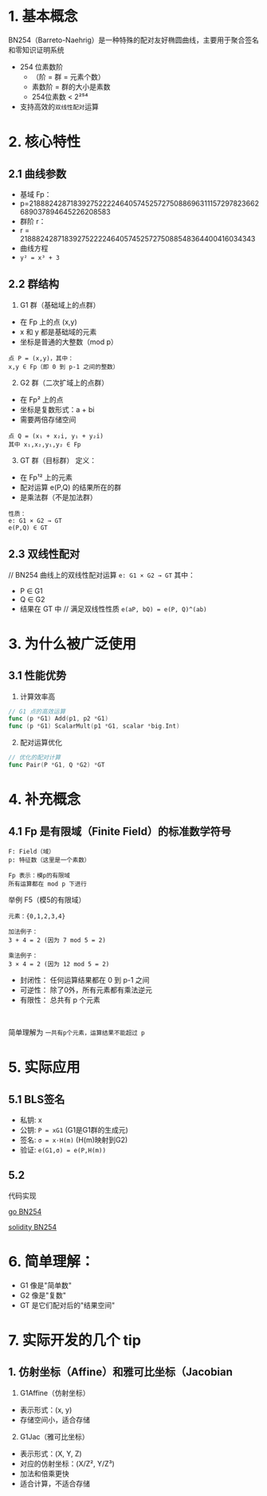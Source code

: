 # 1. 基本概念
BN254（Barreto-Naehrig）是一种特殊的配对友好椭圆曲线，主要用于聚合签名和零知识证明系统
- 254 位素数阶 
  - （阶 = 群 = 元素个数）
  - 素数阶 = 群的大小是素数
  - 254位素数 < 2²⁵⁴
- 支持高效的```双线性配对```运算
# 2. 核心特性
## 2.1 曲线参数
- 基域 Fp：
- p=21888242871839275222246405745257275088696311157297823662689037894645226208583
- 群阶 r：
- r = 21888242871839275222246405745257275088548364400416034343
- 曲线方程
- ```y² = x³ + 3```

## 2.2 群结构
1. G1 群（基础域上的点群）
- 在 Fp 上的点 (x,y)
- x 和 y 都是基础域的元素
- 坐标是普通的大整数（mod p）
```
点 P = (x,y)，其中：
x,y ∈ Fp（即 0 到 p-1 之间的整数）
```
2. G2 群（二次扩域上的点群）
- 在 Fp² 上的点
- 坐标是复数形式：a + bi
- 需要两倍存储空间
```
点 Q = (x₁ + x₂i, y₁ + y₂i)
其中 x₁,x₂,y₁,y₂ ∈ Fp
```
3. GT 群（目标群）
定义：
- 在 Fp¹² 上的元素
- 配对运算 e(P,Q) 的结果所在的群
- 是乘法群（不是加法群）
```
性质：
e: G1 × G2 → GT
e(P,Q) ∈ GT
```

## 2.3 双线性配对
// BN254 曲线上的双线性配对运算
```e: G1 × G2 → GT```
其中：
- P ∈ G1
- Q ∈ G2
- 结果在 GT 中
// 满足双线性性质
```e(aP, bQ) = e(P, Q)^(ab)```

# 3. 为什么被广泛使用
## 3.1  性能优势
1. 计算效率高
```go
// G1 点的高效运算
func (p *G1) Add(p1, p2 *G1) 
func (p *G1) ScalarMult(p1 *G1, scalar *big.Int)
```
2. 配对运算优化
```go
// 优化的配对计算
func Pair(P *G1, Q *G2) *GT
```
# 4. 补充概念
## 4.1 Fp 是有限域（Finite Field）的标准数学符号
```
F: Field（域）
p: 特征数（这里是一个素数）

Fp 表示：模p的有限域
所有运算都在 mod p 下进行
```
举例 F5（模5的有限域）
```
元素：{0,1,2,3,4}

加法例子：
3 + 4 = 2 (因为 7 mod 5 = 2)

乘法例子：
3 × 4 = 2 (因为 12 mod 5 = 2)
```
- 封闭性： 任何运算结果都在 0 到 p-1 之间
- 可逆性： 除了0外，所有元素都有乘法逆元
- 有限性： 总共有 p 个元素
<br/>

简单理解为 ```一共有p个元素，运算结果不能超过 p```
# 5. 实际应用
## 5.1 BLS签名
- 私钥: x
- 公钥: ```P = xG1``` (G1是G1群的生成元)
- 签名: ```σ = x·H(m)``` (H(m)映射到G2)
- 验证: ```e(G1,σ) = e(P,H(m))```
## 5.2 
代码实现
<br/>

[go BN254](https://github.com/Consensys/gnark-crypto/blob/master/ecc/bn254/bn254.go)
<br/>

[solidity BN254](./code/BN254.sol)

# 6. 简单理解：
- G1 像是"简单数"
- G2 像是"复数"
- GT 是它们配对后的"结果空间"

# 7. 实际开发的几个 tip
## 1. 仿射坐标（Affine）和雅可比坐标（Jacobian
1. G1Affine（仿射坐标）
- 表示形式：(x, y)
- 存储空间小，适合存储

2. G1Jac（雅可比坐标）
- 表示形式：(X, Y, Z)
- 对应的仿射坐标：(X/Z², Y/Z³)
- 加法和倍乘更快
- 适合计算，不适合存储